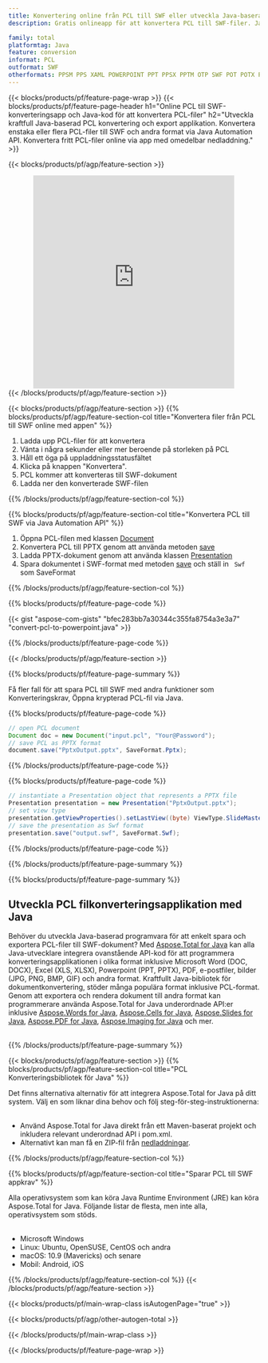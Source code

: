 ```yaml
---
title: Konvertering online från PCL till SWF eller utveckla Java-baserad applikation för att konvertera PCL-filer
description: Gratis onlineapp för att konvertera PCL till SWF-filer. Java-konverteringsbibliotekskod för PCL-dokument.  

family: total
platformtag: Java
feature: conversion
informat: PCL
outformat: SWF
otherformats: PPSM PPS XAML POWERPOINT PPT PPSX PPTM OTP SWF POT POTX POTM
---
```

{{< blocks/products/pf/feature-page-wrap >}}
{{< blocks/products/pf/feature-page-header h1="Online PCL till SWF-konverteringsapp och Java-kod för att konvertera PCL-filer" h2="Utveckla kraftfull Java-baserad PCL konvertering och export applikation.  Konvertera enstaka eller flera PCL-filer till SWF och andra format via Java Automation API.  Konvertera fritt PCL-filer online via app med omedelbar nedladdning." >}}


{{< blocks/products/pf/agp/feature-section >}}

<div class="container-fluid agp-content bg-white aboutfile box-1 vh100 section nopbtm">
<div class=container>
<div class=row>
<div class="demobox tc col-md-12 padding-0" align="center">

<iframe title="Gratis onlinekonverteringsapp från PCL till SWF" style="border: none; height: 426px;" scrolling="no" src="https://widgets.aspose.cloud/total-conversion/?to=swf&from=pcl" id="child-iframe" width="80%"></iframe>

</div></div>
</div></div>
{{< /blocks/products/pf/agp/feature-section >}}


{{< blocks/products/pf/agp/feature-section >}}
{{% blocks/products/pf/agp/feature-section-col title="Konvertera filer från PCL till SWF online med appen" %}}

1. Ladda upp PCL-filer för att konvertera
1. Vänta i några sekunder eller mer beroende på storleken på PCL
1. Håll ett öga på uppladdningsstatusfältet
1. Klicka på knappen "Konvertera".
1. PCL kommer att konverteras till SWF-dokument
1. Ladda ner den konverterade SWF-filen

{{% /blocks/products/pf/agp/feature-section-col %}}

{{% blocks/products/pf/agp/feature-section-col title="Konvertera PCL till SWF via Java Automation API" %}}


1. Öppna PCL-filen med klassen [Document](https://reference.aspose.com/pdf/java/com.aspose.pdf/Document)
2. Konvertera PCL till PPTX genom att använda metoden [save](https://reference.aspose.com/pdf/java/com.aspose.pdf/Document#save-java.lang.String-int-)
3. Ladda PPTX-dokument genom att använda klassen [Presentation](https://reference.aspose.com/slides/java/com.aspose.slides/Presentation)
4. Spara dokumentet i SWF-format med metoden [save](https://reference.aspose.com/slides/java/com.aspose.slides/Presentation#save-java.lang.String-int-) och ställ in ` Swf` som SaveFormat



{{% /blocks/products/pf/agp/feature-section-col %}}

{{% blocks/products/pf/feature-page-code %}}
{{< gist "aspose-com-gists" "bfec283bb7a30344c355fa8754a3e3a7" "convert-pcl-to-powerpoint.java" >}}
{{% /blocks/products/pf/feature-page-code %}}

{{< /blocks/products/pf/agp/feature-section >}}

{{% blocks/products/pf/feature-page-summary %}}

Få fler fall för att spara PCL till SWF med andra funktioner som Konverteringskrav, Öppna krypterad PCL-fil via Java.

{{% blocks/products/pf/feature-page-code %}}


```java
// open PCL document
Document doc = new Document("input.pcl", "Your@Password");
// save PCL as PPTX format 
document.save("PptxOutput.pptx", SaveFormat.Pptx); 

```


{{% /blocks/products/pf/feature-page-code %}}
{{% blocks/products/pf/feature-page-code %}}


```java
// instantiate a Presentation object that represents a PPTX file
Presentation presentation = new Presentation("PptxOutput.pptx");
// set view type
presentation.getViewProperties().setLastView((byte) ViewType.SlideMasterView);
// save the presentation as Swf format
presentation.save("output.swf", SaveFormat.Swf);    
```


{{% /blocks/products/pf/feature-page-code %}}


{{% /blocks/products/pf/feature-page-summary %}}

{{% blocks/products/pf/feature-page-summary %}}

<h2>Utveckla PCL filkonverteringsapplikation med Java</h2>

Behöver du utveckla Java-baserad programvara för att enkelt spara och exportera PCL-filer till SWF-dokument?  Med [Aspose.Total for Java](https://products.aspose.com/total/sv/java/) kan alla Java-utvecklare integrera ovanstående API-kod för att programmera konverteringsapplikationen i olika format inklusive Microsoft Word (DOC, DOCX), Excel (XLS, XLSX), Powerpoint (PPT, PPTX), PDF, e-postfiler, bilder (JPG, PNG, BMP, GIF) och andra format.  Kraftfullt Java-bibliotek för dokumentkonvertering, stöder många populära format inklusive PCL-format.  Genom att exportera och rendera dokument till andra format kan programmerare använda Aspose.Total for Java underordnade API:er inklusive [Aspose.Words for Java](https://products.aspose.com/words/sv/java/), [Aspose.Cells for Java](https://products.aspose.com/cells/sv/java/), [Aspose.Slides for Java](https://products.aspose.com/slides/sv/java/), [Aspose.PDF for Java](https://products.aspose.com/pdf/sv/java/), [Aspose.Imaging for Java](https://products.aspose.com/imaging/sv/java/) och mer.<br /><br />

{{% /blocks/products/pf/feature-page-summary %}}

{{< blocks/products/pf/agp/feature-section >}}
{{% blocks/products/pf/agp/feature-section-col title="PCL Konverteringsbibliotek för Java" %}}

Det finns alternativa alternativ för att integrera Aspose.Total for Java på ditt system.  Välj en som liknar dina behov och följ steg-för-steg-instruktionerna:<br /><br />

- Använd Aspose.Total for Java direkt från ett Maven-baserat projekt och inkludera relevant underordnad API i pom.xml.
- Alternativt kan man få en ZIP-fil från [nedladdningar](https://releases.aspose.com/total/java).

{{% /blocks/products/pf/agp/feature-section-col %}}

{{% blocks/products/pf/agp/feature-section-col title="Sparar PCL till SWF appkrav" %}}

Alla operativsystem som kan köra Java Runtime Environment (JRE) kan köra Aspose.Total for Java.  Följande listar de flesta, men inte alla, operativsystem som stöds.  <br /><br />
- Microsoft Windows
- Linux: Ubuntu, OpenSUSE, CentOS och andra
- macOS: 10.9 (Mavericks) och senare
- Mobil: Android, iOS

{{% /blocks/products/pf/agp/feature-section-col %}}
{{< /blocks/products/pf/agp/feature-section >}}

{{< blocks/products/pf/main-wrap-class isAutogenPage="true" >}}

{{< blocks/products/pf/agp/other-autogen-total >}}

{{< /blocks/products/pf/main-wrap-class >}}

{{< /blocks/products/pf/feature-page-wrap >}}